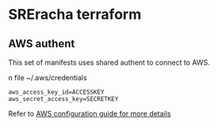 # SREracha terraform #

## AWS authent ##

This set of manifests uses shared authent to connect to AWS. 

n file ~/.aws/credentials
```[terraform]
aws_access_key_id=ACCESSKEY
aws_secret_access_key=SECRETKEY
```

Refer to [AWS configuration guide for more details](https://docs.aws.amazon.com/cli/latest/userguide/cli-multiple-profiles.html)




